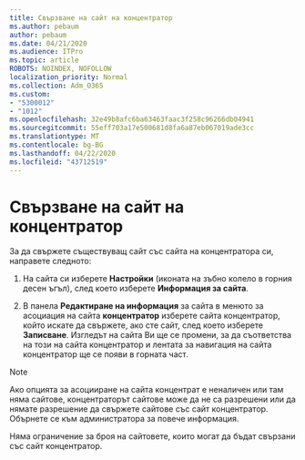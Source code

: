 ```yaml
---
title: Свързване на сайт на концентратор
ms.author: pebaum
author: pebaum
ms.date: 04/21/2020
ms.audience: ITPro
ms.topic: article
ROBOTS: NOINDEX, NOFOLLOW
localization_priority: Normal
ms.collection: Adm_O365
ms.custom:
- "5300012"
- "1012"
ms.openlocfilehash: 32e49b8afc6ba63463faac3f258c96266db04941
ms.sourcegitcommit: 55eff703a17e500681d8fa6a87eb067019ade3cc
ms.translationtype: MT
ms.contentlocale: bg-BG
ms.lasthandoff: 04/22/2020
ms.locfileid: "43712519"
---
```

# <a name="associate-a-hub-site"></a>Свързване на сайт на концентратор

За да свържете съществуващ сайт със сайта на концентратора си, направете следното:
  
1. На сайта си изберете **Настройки** (иконата на зъбно колело в горния десен ъгъл), след което изберете **Информация за сайта**.

2. В панела **Редактиране на информация** за сайта в менюто за асоциация на сайта **концентратор** изберете сайта концентратор, който искате да свържете, ако сте сайт, след което изберете **Записване**. Изгледът на сайта Ви ще се промени, за да съответства на този на сайта концентратор и лентата за навигация на сайта концентратор ще се появи в горната част.

 > [!Note]
>Ако опцията за асоцииране на сайта концентрат е неналичен или там няма сайтове, концентраторът сайтове може да не са разрешени или да нямате разрешение да свържете сайтове със сайт концентратор. Обърнете се към администратора за повече информация.
>
>Няма ограничение за броя на сайтовете, които могат да бъдат свързани със сайт концентратор.
  